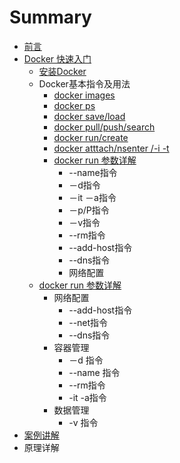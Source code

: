 # Summary

* [前言](README.md)
* [Docker 快速入门](快速入门/fastlearn.md)
   * [安装Docker](chapter_fastlearn/install_docker.md)
   * Docker基本指令及用法
       * [docker images](chapter_fastlearn/docker_images.md)
       * [docker ps](chapter_fastlearn/docker_ps.md)
       * [docker save/load](chapter_fastlearn/docker_saveload.md)
       * [docker pull/push/search](chapter_fastlearn/docker_pullpushsearch.md)
       * [docker run/create](chapter_fastlearn/docker_runcreate.md)
       * [docker  atttach/nsenter /-i  -t](chapter_fastlearn/docker_atttach_nsenter_-i_-_t.md)
       * [docker run 参数详解](chapter_fastlearn/docker_run/README.md)
           * --name指令
           * －d指令
           * －it  －a指令
           * －p/P指令
           * －v指令
           * --rm指令
           * --add-host指令
           * --dns指令
           * 网络配置
   * [docker run 参数详解](chapter_fastlearn/docker_run/README.md)
       * 网络配置
           * --add-host指令
           * --net指令
           * --dns指令
       * 容器管理
           * －d 指令
           * --name 指令
           * --rm指令
           * -it -a指令
       * 数据管理
           * -v 指令
* [案例讲解](examples.md)
* 原理详解

